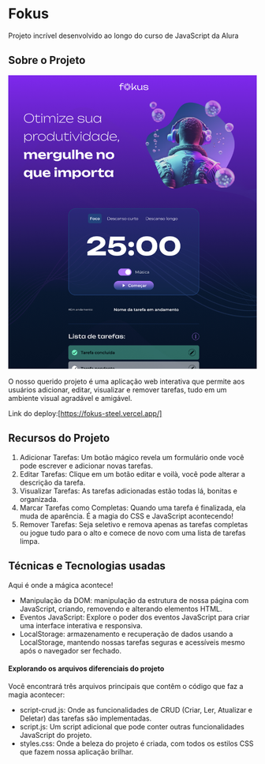 # Fokus

Projeto incrível desenvolvido ao longo do curso de JavaScript da Alura

## Sobre o Projeto

![](print.png)


O nosso querido projeto é uma aplicação web interativa que permite aos usuários adicionar, editar, visualizar e remover tarefas, tudo em um ambiente visual agradável e amigável.

Link do deploy:[https://fokus-steel.vercel.app/]

## Recursos do Projeto

1. Adicionar Tarefas: Um botão mágico revela um formulário onde você pode escrever e adicionar novas tarefas.
2. Editar Tarefas: Clique em um botão editar e voilà, você pode alterar a descrição da tarefa.
3. Visualizar Tarefas: As tarefas adicionadas estão todas lá, bonitas e organizada.
4. Marcar Tarefas como Completas: Quando uma tarefa é finalizada, ela muda de aparência. É a magia do CSS e JavaScript acontecendo!
5. Remover Tarefas: Seja seletivo e remova apenas as tarefas completas ou jogue tudo para o alto e comece de novo com uma lista de tarefas limpa.

## Técnicas e Tecnologias usadas

Aqui é onde a mágica acontece!

- Manipulação da DOM: manipulação da estrutura de nossa página com JavaScript, criando, removendo e alterando elementos HTML.
- Eventos JavaScript: Explore o poder dos eventos JavaScript para criar uma interface interativa e responsiva.
- LocalStorage: armazenamento e recuperação de dados usando a LocalStorage, mantendo nossas tarefas seguras e acessíveis mesmo após o navegador ser fechado.

#### Explorando os arquivos diferenciais do projeto

Você encontrará três arquivos principais que contêm o código que faz a magia acontecer:

- script-crud.js: Onde as funcionalidades de CRUD (Criar, Ler, Atualizar e Deletar) das tarefas são implementadas.
- script.js: Um script adicional que pode conter outras funcionalidades JavaScript do projeto.
- styles.css: Onde a beleza do projeto é criada, com todos os estilos CSS que fazem nossa aplicação brilhar.
